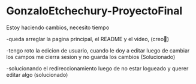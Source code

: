 # GonzaloEtchechury-ProyectoFinal


Estoy haciendo cambios, necesito tiempo

-queda arreglar la pagina principal, el README y el video,  (creo🤣)

-tengo roto la edicion de usuario, cuando le doy a editar luego de cambiar los campos me cierra sesion y no guarda los cambios (Solucionado)

-solucionando el redireccionamiento luego de no estar logueado y querer editar algo (solucionado)